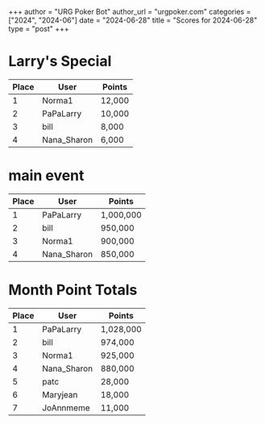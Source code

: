 +++
author = "URG Poker Bot"
author_url = "urgpoker.com"
categories = ["2024", "2024-06"]
date = "2024-06-28"
title = "Scores for 2024-06-28"
type = "post"
+++
# Larry's Special

| Place | User | Points |
|-------|------|--------|
| 1 | Norma1 | 12,000 |
| 2 | PaPaLarry | 10,000 |
| 3 | bill | 8,000 |
| 4 | Nana_Sharon | 6,000 |

# main event

| Place | User | Points |
|-------|------|--------|
| 1 | PaPaLarry | 1,000,000 |
| 2 | bill | 950,000 |
| 3 | Norma1 | 900,000 |
| 4 | Nana_Sharon | 850,000 |

# Month Point Totals

| Place | User | Points |
|-------|------|--------|
| 1 | PaPaLarry | 1,028,000 |
| 2 | bill | 974,000 |
| 3 | Norma1 | 925,000 |
| 4 | Nana_Sharon | 880,000 |
| 5 | patc | 28,000 |
| 6 | Maryjean | 18,000 |
| 7 | JoAnnmeme | 11,000 |
